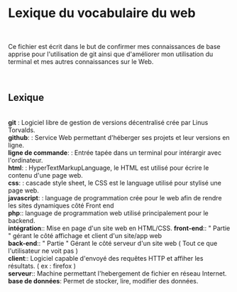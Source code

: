 <h1>Lexique du vocabulaire du web</h1>
<br>
<p>	Ce fichier est écrit dans le but de confirmer mes connaissances de base apprise pour l'utilisation de git ainsi que d'améliorer mon utilisation du terminal et mes autres connaissances
sur le Web. </p>
<br>
<h2>Lexique</h2>
<br>
<strong>git</strong> : Logiciel libre de gestion de versions décentralisé crée  par Linus Torvalds.<br>
<strong>github</strong>: : Service Web permettant d'héberger ses projets et leur versions en ligne.<br>
<strong>ligne de commande</strong>: : Entrée tapée dans un terminal pour intérargir avec l'ordinateur. <br>
<strong>html</strong>: : HyperTextMarkupLanguage, le HTML est utilisé pour écrire le contenu d'une page web.<br>
<strong>css</strong>: : cascade style sheet, le CSS est le language utilisé pour stylisé une page web.<br>
<strong>javascript</strong>: : language de programmation crée pour le web afin de rendre les sites dynamiques côté Front end<br>
<strong>php</strong>:: language de programmation web utilisé principalement pour le backend. <br>
<strong>intégration</strong>:: Mise en page d'un site web en HTML/CSS.
<strong>front-end</strong>:: " Partie " gérant le côté affichage et client d'un site/app web <br>
<strong>back-end</strong>:: " Partie " Gérant le côté serveur d'un site web ( Tout ce que l'utilisateur ne voit pas ) <br>
<strong>client</strong>:: Logiciel capable d'envoyé des requêtes HTTP et affiher les résultats. ( ex : firefox ) <br> 
<strong>serveur</strong>:: Machine permettant l'hebergement de fichier en réseau Internet.<br>
<strong>base de données</strong>: Permet de stocker, lire, modifier des données.<br>

